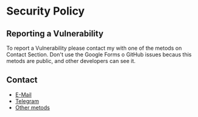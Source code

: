 # Security Policy


## Reporting a Vulnerability

To report a Vulnerability please contact my with one of the metods on Contact Section. Don't use the Google Forms o GitHub issues becaus this metods are public, and other developers can see it.

## Contact

- [E-Mail](mailto:hernan.marti.isaac@gmail.com)
- [Telegram](https://t.me/Isaaker)
- [Other metods](https://piscinadeentropia.es/contacto)
